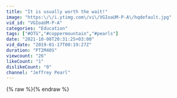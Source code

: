 ```yaml
---
title: "It is usually worth the wait!"
image: "https:\/\/i.ytimg.com\/vi\/VGIoaUM-P-A\/hqdefault.jpg"
vid_id: "VGIoaUM-P-A"
categories: "Education"
tags: ["#OTG","#coppermountain","#pearls"]
date: "2021-10-08T20:31:25+03:00"
vid_date: "2019-01-17T00:19:27Z"
duration: "PT2M40S"
viewcount: "26"
likeCount: "1"
dislikeCount: "0"
channel: "Jeffrey Pearl"
---
```

{% raw %}{% endraw %}
